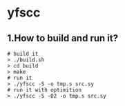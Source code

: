 # yfscc

## 1.How to build and run it?

```shell
# build it
> ./build.sh
> cd build
> make
# run it
> ./yfscc -S -o tmp.s src.sy
# run it with optimition
> ./yfscc -S -O2 -o tmp.s src.sy
```